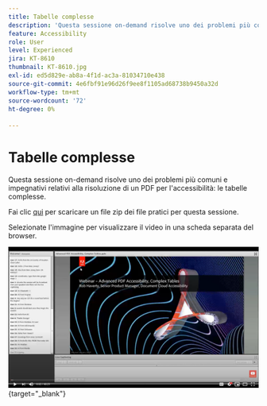 ```yaml
---
title: Tabelle complesse
description: 'Questa sessione on-demand risolve uno dei problemi più comuni e impegnativi relativi alla risoluzione di un PDF per l''accessibilità: le tabelle complesse'
feature: Accessibility
role: User
level: Experienced
jira: KT-8610
thumbnail: KT-8610.jpg
exl-id: ed5d829e-ab8a-4f1d-ac3a-81034710e438
source-git-commit: 4e6fbf91e96d26f9ee8f1105ad68738b9450a32d
workflow-type: tm+mt
source-wordcount: '72'
ht-degree: 0%

---
```


# Tabelle complesse

Questa sessione on-demand risolve uno dei problemi più comuni e impegnativi relativi alla risoluzione di un PDF per l&#39;accessibilità: le tabelle complesse.

Fai clic [qui](../assets/accessibilitysession3.zip) per scaricare un file zip dei file pratici per questa sessione.

Selezionate l&#39;immagine per visualizzare il video in una scheda separata del browser.

[![Video della sessione 3](../assets/Accessibilitysession3_YT.png)](https://youtu.be/kcM_jyHGd6Y){target="_blank"}
